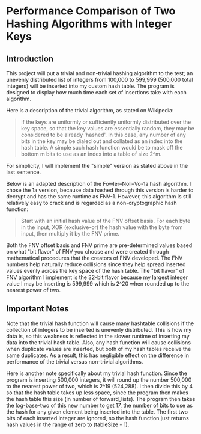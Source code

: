 # Performance Comparison of Two Hashing Algorithms with Integer Keys
## Introduction

This project will put a trivial and non-trivial hashing algorithm to the test; an unevenly
distributed list of integers from 100,000 to 599,999 (500,000 total integers) will be inserted
into my custom hash table. The program is designed to display how much time each set of
insertions take with each algorithm.

Here is a description of the trivial algorithm, as stated on Wikipedia:

> If the keys are uniformly or sufficiently uniformly distributed over the key space,
so that the key values are essentially random, they may be considered to be already 'hashed'.
In this case, any number of any bits in the key may be dialed out and collated as an index
into the hash table. A simple such hash function would be to mask off the bottom m bits
to use as an index into a table of size 2^m.

For simplicity, I will implement the "simple" version as stated above in the last sentence.

Below is an adapted description of the Fowler–Noll–Vo-1a hash algorithm. I chose the 1a version, because data
hashed through this version is harder to decrypt and has the same runtime as FNV-1. However, this
algorithm is still relatively easy to crack and is regarded as a non-cryptographic hash function:

> Start with an initial hash value of the FNV offset basis. For each byte in the input, XOR
> (exclusive-or) the hash value with the byte from input, then multiply it by the FNV prime.

Both the FNV offset basis and FNV prime are pre-determined values based on what "bit flavor" of
FNV you choose and were created through mathematical procedures that the creators of FNV developed.
The FNV numbers help naturally reduce collisions since they help spread inserted values evenly across the
key space of the hash table. The "bit flavor" of FNV algorithm I implement is the 32-bit flavor because my
largest integer value I may be inserting is 599,999 which is 2^20 when rounded up to the nearest power of two.

## Important Notes

Note that the trivial hash function will cause many hashtable collisions if the collection of integers
to be inserted is unevenly distributed. This is how my data is, so this weakness is reflected in the
slower runtime of inserting my data into the trivial hash table. Also, any hash function will cause
collisions when duplicate values are inserted, but both of my hash tables receive the same duplicates.
As a result, this has negligible effect on the difference in performance of the trivial versus non-trivial
algorithms.

Here is another note specifically about my trivial hash function. Since the program is inserting 500,000
integers, it will round up the number 500,000 to the nearest power of two, which is 2^19 (524,288). I then
divide this by 4 so that the hash table takes up less space, since the program then makes the hash table
this size (in number of forward_lists). The program then takes the log-base-two of this new number to get
17, the number of bits to use as the hash for any given element being inserted into the table. The first
two bits of each inserted integer are ignored, so the hash function just returns hash values in the range
of zero to (tableSize - 1).